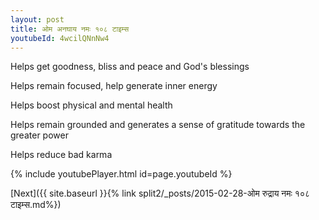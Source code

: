 ```yaml
---
layout: post
title: ओम अनघाय नमः १०८ टाइम्स
youtubeId: 4wcilQNnNw4
---
```

 
 
Helps get goodness, bliss and peace and God's blessings
 
Helps remain focused, help generate inner energy 
 
Helps boost physical and mental health 
 
Helps remain grounded and generates a sense of gratitude towards the greater power 
 
Helps reduce bad karma
 
 
 
 


{% include youtubePlayer.html id=page.youtubeId %}
 
[Next]({{ site.baseurl }}{% link  split2/_posts/2015-02-28-ओम रुद्राय नमः १०८ टाइम्स.md%})
 

